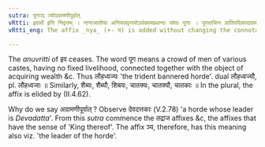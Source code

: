 ```yaml
---
sutra: पूगाञ् ञ्योऽग्रामणीपूर्वात्
vRtti: इवार्थे इति निवृत्तम् । नानाजातीया अनियतवृत्तयोऽर्थकामप्रधानाः संघाः पूगाः । पूगवाचिनः प्रातिपदिकादग्रामणीपूर्वात्स्वार्थे ञ्यः प्रत्ययो भवति ॥
vRtti_eng: The affix _nya_ (+- य) is added without changing the connotation, to a  word denoting a horde, but not when the word is derived from the name of their leader.

---
```

The _anuvritti_ of इव ceases. The word पूग means a crowd of men of various castes, having no fixed livelihood, connected together with the object of acquiring wealth &c. Thus लौहध्वज्यः 'the trident bannered horde'. dual लौहध्वज्यौ, pl. लौहध्वजाः ॥ Similarly, शैब्यः, शैब्यौ, शिबयः, चातक्यः, चातक्यौ, चातकाः ॥ In the plural, the affix is elided by (II.4.62).

Why do we say अग्रामणीपूर्वात् ? Observe देवदत्तकाः (V.2.78) 'a horde whose leader is _Devadatta_'. From this _sutra_ commence the तद्राज affixes &c, the affixes that have the sense of 'King thereof'. The affix ञ्य, therefore, has this meaning also viz. 'the leader of the horde'.